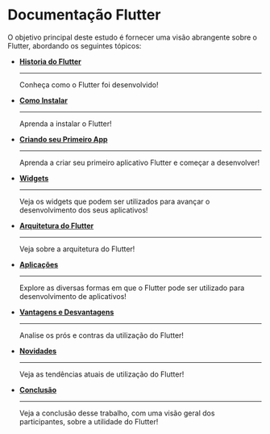 # Documentação Flutter

O objetivo principal deste estudo é fornecer uma visão abrangente sobre o Flutter, abordando os seguintes tópicos:

<div class="grid cards" markdown>

  - [**Historia do Flutter**](historia.md)

    ---
    Conheça como o Flutter foi desenvolvido!

  - [**Como Instalar**](instalacao.md)

    ---
    Aprenda a instalar o Flutter!

  - [**Criando seu Primeiro App**](iniciando_um_app_flutter.md)

    ---
    Aprenda a criar seu primeiro aplicativo Flutter e começar a desenvolver!

  - [**Widgets**](widgets.md)

    ---
    Veja os widgets que podem ser utilizados para avançar o desenvolvimento dos seus aplicativos!

  - [**Arquitetura do Flutter**](arquitetura.md)

    ---
    Veja sobre a arquitetura do Flutter!

  - [**Aplicações**](aplicacoes.md)

    ---
    Explore as diversas formas em que o Flutter pode ser utilizado para desenvolvimento de aplicativos!

  - [**Vantagens e Desvantagens**](vantagens_desvantagens.md)

    ---
    Analise os prós e contras da utilização do Flutter!

  - [**Novidades**](novidades.md)

    ---
    Veja as tendências atuais de utilização do Flutter!

  - [**Conclusão**](conclusao.md)

    ---
    Veja a conclusão desse trabalho, com uma visão geral dos participantes, sobre a utilidade do Flutter!

</div>